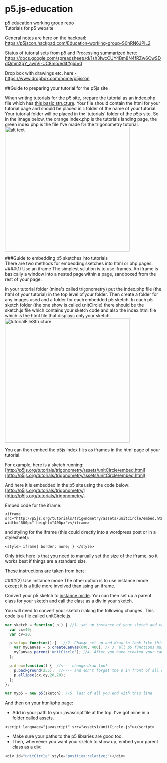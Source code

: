 # p5.js-education
p5 education working group repo  
Tutorials for p5 website


General notes are here on the hackpad:  
https://p5jscon.hackpad.com/Education-working-group-S0hRN6JPIL2

Status of tutorial sets from p5 and Processing summarized here:   https://docs.google.com/spreadsheets/d/1sh3IwcCUY4Bm8N4fRZw6CwSDdQmmXgY_awjVj-UC8mo/edit#gid=0 

Drop box with drawings etc. here - https://www.dropbox.com/home/p5jscon  

##Guide to preparing your tutorial for the p5js site

When writing tutorials for the p5 site, prepare the tutorial as an index.php file which has [this basic structure](https://github.com/processing/p5.js-website/blob/master/get-started/index.php). Your file should contain the html for your tutorial page and should be placed in a folder of the name of your tutorial. Your tutorial folder will be placed in the 'tutorials' folder of the p5js site. So in the image below, the orange index.php is the tutorials landing page, the green index.php is the file I've made for the trigonometry tutorial.
  <img src="https://github.com/tegacodes/p5.js-education/raw/master/images/_tutorials1.png" alt="alt text" width="400px">

###Guide to embedding p5 sketches into tutorials  
There are two methods for embedding sketches into html or php pages:   
####(1) Use an iframe 
The simplest solution is to use iframes. An iframe is basically a window into a nested page within a page, sandboxed from the rest of your page.  

In your tutorial folder (mine's called trigonometry) put the index.php file (the html of your tutorial) in the top level of your folder. Then create a folder for any images used and a folder for each embedded p5 sketch. In each p5 sketch folder (the one show is called unitCircle) there should be the sketch.js file which contains your sketch code and also the index.html file which is the html file that displays only your sketch.  
 <img src="https://github.com/tegacodes/p5.js-education/raw/master/images/_tutorialfileStructure.png" alt="tutorialFileStructure" width="400px">

You can then embed the p5js index files as iframes in the html page of your tutorial.  

For example, here is a sketch running:  
[http://p5js.org/tutorials/trigonometry/assets/unitCircle/embed.html](http://p5js.org/tutorials/trigonometry/assets/unitCircle/embed.html)

And here it is embedded in the p5 site using the code below:  
[http://p5js.org/tutorials/trigonometry/](http://p5js.org/tutorials/trigonometry/)

Embed code for the iframe:  
```
<iframe src="http://p5js.org/tutorials/trigonometry/assets/unitCircle/embed.html" width="600px" height="400px"></iframe>
```
and styling for the iframe (this could directly into a wordpress post or in a stylesheet):
```
<style> iframe{ border: none; } </style>
```
Only trick here is that you need to manually set the size of the iframe, so it works best if things are a standard size.

These instructions are taken from [here:](https://github.com/processing/p5.js/wiki/Embedding-p5.js)


####(2) Use instance mode
The other option is to use instance mode except it is a little more involved than using an iframe. 

Convert your p5 sketch to [instance mode](http://p5js.org/examples/examples/Instance_Mode_Instantiation.php). You can then set up a parent class for your sketch and call the class as a div in your sketch. 

You will need to convert your sketch making the following changes. This code is a file called unitCircle.js.

```javascript
var sketch = function( p ) { //1. set up instance of your sketch and call it p - this means your whole sketch will go into {} as a block of code
  var cx=40;
  var cy=20;

  p.setup= function() {   //2. Change set up and draw to look like this. The p. in front indicates these belong to your instance called p.
    var myCanvas = p.createCanvas(600, 400); // 3. all p5 functions must now have the prefix "p." as they are part of the p instance. Here createCanvas is now p.createCanvas. 
    myCanvas.parent('unitCircle'); //4. After you have created your canvas, here mine's called myCanvas, set up parent class called unitCircle or whatever you want to call your sketch.
  };

  p.draw=function() {  //<--- change draw too!
    p.background(255);  //<--- and don't forget the p in front of all of your p5 functions.
    p.ellipse(cx,cy,20,20);
  };
};

var myp5 = new p5(sketch); //5. last of all you end with this line. 
```

And then on your html/php page:  
* Add in your path to your javascript file at the top. I've got mine in a folder called assets.  
```  
<script language="javascript" src="assets1/unitCircle.js"></script>
```
* Make sure your paths to the p5 libraries are good too.  
* Then, whereever you want your sketch to show up, embed your parent class as a div:  

```javascript
<div id="unitCircle" style="position:relative;"></div>
```
